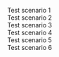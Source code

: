 Test scenario 1 <br />
Test scenario 2 <br />
Test scenario 3 <br />
Test scenario 4 <br />
Test scenario 5 <br />
Test scenario 6 <br />
